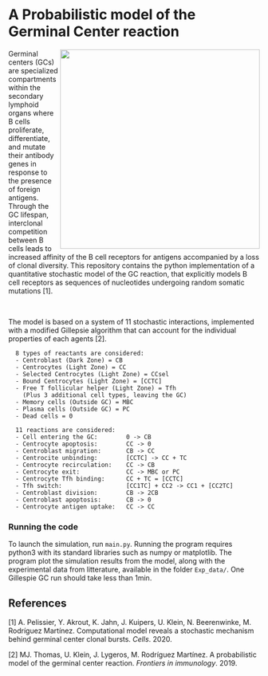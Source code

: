 # A Probabilistic model of the Germinal Center reaction

<img align="right" src="https://raw.githubusercontent.com/Aurelien-Pelissier/GerminalCenter/master/GC.png" width=400>
Germinal centers (GCs) are specialized compartments within the secondary lymphoid organs where B cells proliferate, differentiate, and mutate their antibody genes in response to the presence of foreign antigens. Through the GC lifespan, interclonal competition between B cells leads to increased affinity of the B cell receptors for antigens accompanied by a loss of clonal diversity. This repository contains the python implementation of a quantitative stochastic model of the GC reaction, that explicitly models B cell receptors as sequences of nucleotides undergoing random somatic mutations [1].

&nbsp;


The model is based on a system of 11 stochastic interactions, implemented with a modified Gillepsie algorithm that can account for the individual properties of each agents [2].

      8 types of reactants are considered:
      - Centroblast (Dark Zone) = CB
      - Centrocytes (Light Zone) = CC
      - Selected Centrocytes (Light Zone) = CCsel
      - Bound Centrocytes (Light Zone) = [CCTC]
      - Free T follicular helper (Light Zone) = Tfh
        (Plus 3 additional cell types, leaving the GC)
      - Memory cells (Outside GC) = MBC
      - Plasma cells (Outside GC) = PC
      - Dead cells = 0 
      
      11 reactions are considered:
      - Cell entering the GC:        0 -> CB
      - Centrocyte apoptosis:        CC -> 0
      - Centroblast migration:       CB -> CC
      - Centrocite unbinding:        [CCTC] -> CC + TC
      - Centrocyte recirculation:    CC -> CB
      - Centrocyte exit:             CC -> MBC or PC
      - Centrocyte Tfh binding:      CC + TC = [CCTC]
      - Tfh switch:                  [CC1TC] + CC2 -> CC1 + [CC2TC]
      - Centroblast division:        CB -> 2CB
      - Centroblast apoptosis:       CB -> 0
      - Centrocyte antigen uptake:   CC -> CC
        
        
### Running the code
To launch the simulation, run `main.py`. Running the program requires python3 with its standard libraries such as numpy or matplotlib. The program plot the simulation results from the model, along with the experimental data from litterature, available in the folder `Exp_data/`. One Gillespie GC run should take less than 1min.


## References

[1] A. Pelissier, Y. Akrout, K. Jahn, J. Kuipers, U. Klein, N. Beerenwinke, M. Rodríguez Martínez. Computational model reveals a stochastic mechanism behind germinal center clonal bursts. *Cells*. 2020.

[2] MJ. Thomas, U. Klein, J. Lygeros, M. Rodríguez Martínez.  A probabilistic model of the germinal center reaction. *Frontiers in immunology*. 2019.


